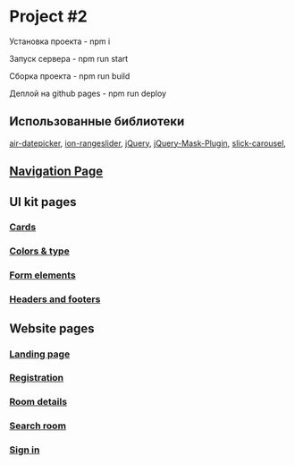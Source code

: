 # Project #2
Установка проекта - npm i

Запуск сервера - npm run start

Сборка проекта - npm run build

Деплой на github pages - npm run deploy

## Использованные библиотеки
[air-datepicker](https://github.com/t1m0n/air-datepicker),
[ion-rangeslider](https://github.com/IonDen/ion.rangeSlider),
[jQuery](https://github.com/jquery/jquery),
[jQuery-Mask-Plugin](https://github.com/igorescobar/jQuery-Mask-Plugin),
[slick-carousel](https://github.com/kenwheeler/slick),

## [Navigation Page](https://bimkon.github.io/site1/index.html)

## UI kit pages

### [Cards](https://bimkon.github.io/site1/cards.html)
### [Colors & type](https://bimkon.github.io/site1/colors-and-type.html)
### [Form elements](https://bimkon.github.io/site1/form-elements.html)
### [Headers and footers](https://bimkon.github.io/site1/headers-and-footers.html)

## Website pages

### [Landing page](https://bimkon.github.io/site1/landing-page.html)
### [Registration](https://bimkon.github.io/site1/registration-page.html)
### [Room details](https://bimkon.github.io/site1/room-detail.html)
### [Search room](https://bimkon.github.io/site1/search-room.html)
### [Sign in](https://bimkon.github.io/site1/sign-in.html)
